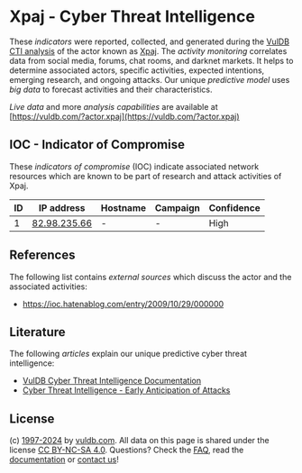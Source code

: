 # Xpaj - Cyber Threat Intelligence

These _indicators_ were reported, collected, and generated during the [VulDB CTI analysis](https://vuldb.com/?kb.cti) of the actor known as [Xpaj](https://vuldb.com/?actor.xpaj). The _activity monitoring_ correlates data from social media, forums, chat rooms, and darknet markets. It helps to determine associated actors, specific activities, expected intentions, emerging research, and ongoing attacks. Our unique _predictive model_ uses _big data_ to forecast activities and their characteristics.

_Live data_ and more _analysis capabilities_ are available at [https://vuldb.com/?actor.xpaj](https://vuldb.com/?actor.xpaj)

## IOC - Indicator of Compromise

These _indicators of compromise_ (IOC) indicate associated network resources which are known to be part of research and attack activities of Xpaj.

ID | IP address | Hostname | Campaign | Confidence
-- | ---------- | -------- | -------- | ----------
1 | [82.98.235.66](https://vuldb.com/?ip.82.98.235.66) | - | - | High

## References

The following list contains _external sources_ which discuss the actor and the associated activities:

* https://ioc.hatenablog.com/entry/2009/10/29/000000

## Literature

The following _articles_ explain our unique predictive cyber threat intelligence:

* [VulDB Cyber Threat Intelligence Documentation](https://vuldb.com/?kb.cti)
* [Cyber Threat Intelligence - Early Anticipation of Attacks](https://www.scip.ch/en/?labs.20201022)

## License

(c) [1997-2024](https://vuldb.com/?kb.changelog) by [vuldb.com](https://vuldb.com/?kb.about). All data on this page is shared under the license [CC BY-NC-SA 4.0](https://creativecommons.org/licenses/by-nc-sa/4.0/). Questions? Check the [FAQ](https://vuldb.com/?kb.faq), read the [documentation](https://vuldb.com/?kb) or [contact us](https://vuldb.com/?contact)!
